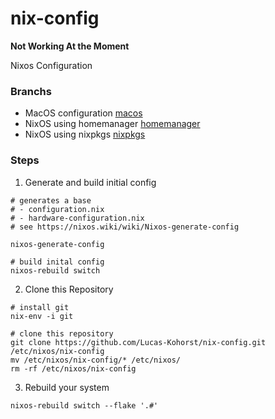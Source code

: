 # nix-config

**Not Working At the Moment**

Nixos Configuration

### Branchs
- MacOS configuration [macos](https://github.com/Lucas-Kohorst/nix-config)
- NixOS using homemanager [homemanager](https://github.com/Lucas-Kohorst/nix-config/tree/home-manager)
- NixOS using nixpkgs [nixpkgs](https://github.com/Lucas-Kohorst/nix-config/tree/nixpkgs)

### Steps 

1. Generate and build initial config

```
# generates a base 
# - configuration.nix
# - hardware-configuration.nix
# see https://nixos.wiki/wiki/Nixos-generate-config

nixos-generate-config

# build inital config
nixos-rebuild switch
```

2. Clone this Repository
```
# install git
nix-env -i git

# clone this repository
git clone https://github.com/Lucas-Kohorst/nix-config.git /etc/nixos/nix-config
mv /etc/nixos/nix-config/* /etc/nixos/
rm -rf /etc/nixos/nix-config
```

3. Rebuild your system

```
nixos-rebuild switch --flake '.#'
```

